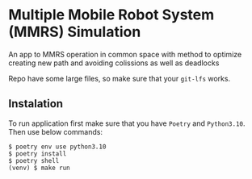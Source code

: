# Multiple Mobile Robot System (MMRS) Simulation

An app to MMRS operation in common space with method to optimize creating new path and avoiding colissions as well as deadlocks

Repo have some large files, so make sure that your `git-lfs` works.


## Instalation

To run application first make sure that you have `Poetry` and `Python3.10`.
Then use below commands:

```shell
$ poetry env use python3.10
$ poetry install
$ poetry shell
(venv) $ make run
```